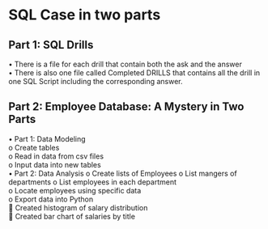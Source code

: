 # SQL Case in two parts  
## Part 1: SQL Drills  
•	There is a file for each drill that contain both the ask and the answer   
•	There is also one file called Completed DRILLS that contains all the drill in one SQL Script including the corresponding answer.  
## Part 2: Employee Database: A Mystery in Two Parts
•	Part 1:  Data Modeling    
  o	Create tables  
  o	Read in data from csv files  
  o	Input data into new tables  
•	Part 2: Data Analysis
  o	Create lists of Employees 
  o	List mangers of departments
  o	List employees in each department    
  o	Locate employees using specific data    
  o	Export data into Python    
    	Created histogram of salary distribution    
    	Created bar chart of salaries by title    
